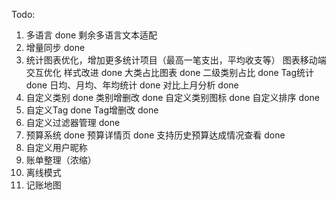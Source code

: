 Todo:
1. 多语言 done
    剩余多语言文本适配
2. 增量同步 done
3. 统计图表优化，增加更多统计项目（最高一笔支出，平均收支等）
    图表移动端交互优化
    样式改进  done
    大类占比图表 done
    二级类别占比 done
    Tag统计 done
    日均、月均、年均统计 done
    对比上月分析 done
4. 自定义类别 done
    类别增删改 done
    自定义类别图标 done
    自定义排序 done
5. 自定义Tag  done
    Tag增删改  done
6. 自定义过滤器管理 done
7. 预算系统  done
    预算详情页 done
    支持历史预算达成情况查看 done
8. 自定义用户昵称
9. 账单整理（浓缩）
10. 离线模式
11. 记账地图
